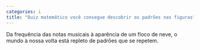```yaml
---
categories: i
title: "Quiz matemático você consegue descobrir os padrões nas figuras"
---
```

Da frequência das notas musicais à aparência de um floco de neve, o mundo à nossa volta está repleto de padrões que se repetem.